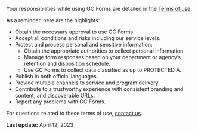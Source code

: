 Your responsibilities while using GC Forms are detailed in the [Terms of use](/en/terms-of-use). 

As a reminder, here are the highlights:

- Obtain the necessary approval to use GC Forms.
- Accept all conditions and risks including our service levels. 
- Protect and process personal and sensitive information: 
    - Obtain the appropriate authorities to collect personal information.
    - Manage form responses based on your department or agency’s retention and disposition schedule. 
    - Use GC Forms to collect data classified as up to PROTECTED A. 
- Publish in both official languages. 
- Provide multiple channels to service and program delivery. 
- Contribute to a trustworthy experience with consistent branding and content, and discoverable URLs.
- Report any problems with GC Forms. 

For questions related to these terms of use, [contact us](/en/form-builder/support/contactus).



 **Last update:** April 12, 2023 